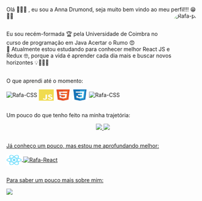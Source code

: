 Olá 🙋🏻‍♀️ , eu sou a Anna Drumond, seja muito bem vindo ao meu perfil!!! 😁👋👋 <img align="right" alt="Rafa-pic" height="90" style="border-radius:250px;" src="https://i.picasion.com/pic92/a7e92ab2044d57cda3212fa731891432.gif"> 
##
Eu sou recém-formada 🏆 pela Universidade de Coimbra no curso de programação em Java Acertar o Rumo 😍                                                     
🌱 Atualmente estou estudando para conhecer melhor React JS e Redux 🤓, porque a vida é aprender cada dia mais e buscar novos horizontes 💡📎🌱🚀

##
O que aprendi até o momento:
<div dir="auto">
  <img align="center" alt="Rafa-CSS" height="30" width="40" src="https://cdn.jsdelivr.net/gh/devicons/devicon/icons/java/java-plain.svg" style="max-width: 100%;">
    <img align="center" alt="Rafa-Js" height="30" width="40" src="https://raw.githubusercontent.com/devicons/devicon/master/icons/javascript/javascript-plain.svg" style="max-width: 100%;">
  <img align="center" alt="Rafa-HTML" height="30" width="40" src="https://raw.githubusercontent.com/devicons/devicon/master/icons/html5/html5-original.svg" style="max-width: 100%;">
  <img align="center" alt="Rafa-CSS" height="30" width="40" src="https://raw.githubusercontent.com/devicons/devicon/master/icons/css3/css3-original.svg" style="max-width: 100%;">
    <img align="center" alt="Rafa-CSS" height="30" width="40" src="https://cdn.jsdelivr.net/gh/devicons/devicon/icons/mysql/mysql-original.svg" style="max-width: 100%;">
</div>

##
Um pouco do que tenho feito na minha trajetória:
  <div align="center">
  <a href="https://github.com/AnnaDrumond">
  <img height="130em" src="https://github-readme-stats.vercel.app/api?username=AnnaDrumond&show_icons=true&theme=dracula&include_all_commits=true&count_private=true"/>
  <img height="130em" src="https://github-readme-stats.vercel.app/api/top-langs/?username=AnnaDrumond&layout=compact&langs_count=7&theme=dracula"/>
</div>

##
Já conheço um pouco, mas estou me aprofundando melhor:
<div dir="auto">
<img align="center" alt="Rafa-React" height="30" width="40" src="https://raw.githubusercontent.com/devicons/devicon/master/icons/react/react-original.svg" style="max-width: 100%;">
<img align="center" alt="Rafa-React" height="30" width="40" src="https://cdn.jsdelivr.net/gh/devicons/devicon/icons/redux/redux-original.svg" style="max-width: 100%;">
</div>

  ##
Para saber um pouco mais sobre mim:
<div> 
  <a href="https://www.linkedin.com/in/anna-drumond-71b93958/" target="_blank"><img src="https://img.shields.io/badge/-LinkedIn-%230077B5?style=for-the-badge&logo=linkedin&logoColor=white" target="_blank"></a> 
</div>





